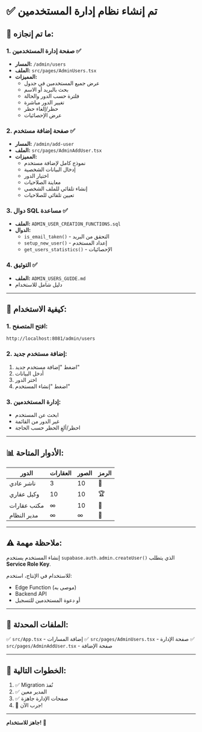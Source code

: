 # ✅ تم إنشاء نظام إدارة المستخدمين

## 🎉 ما تم إنجازه:

### 1. **صفحة إدارة المستخدمين** ✅
- **المسار:** `/admin/users`
- **الملف:** `src/pages/AdminUsers.tsx`
- **المميزات:**
  - عرض جميع المستخدمين في جدول
  - بحث بالبريد أو الاسم
  - فلترة حسب الدور والحالة
  - تغيير الدور مباشرة
  - حظر/إلغاء حظر
  - عرض الإحصائيات

### 2. **صفحة إضافة مستخدم** ✅
- **المسار:** `/admin/add-user`
- **الملف:** `src/pages/AdminAddUser.tsx`
- **المميزات:**
  - نموذج كامل لإضافة مستخدم
  - إدخال البيانات الشخصية
  - اختيار الدور
  - معاينة الصلاحيات
  - إنشاء تلقائي للملف الشخصي
  - تعيين تلقائي للصلاحيات

### 3. **دوال SQL مساعدة** ✅
- **الملف:** `ADMIN_USER_CREATION_FUNCTIONS.sql`
- **الدوال:**
  - `is_email_taken()` - التحقق من البريد
  - `setup_new_user()` - إعداد المستخدم
  - `get_users_statistics()` - الإحصائيات

### 4. **التوثيق** ✅
- **الملف:** `ADMIN_USERS_GUIDE.md`
- دليل شامل للاستخدام

---

## 🚀 كيفية الاستخدام:

### **1. افتح المتصفح:**
```
http://localhost:8081/admin/users
```

### **2. إضافة مستخدم جديد:**
1. اضغط "إضافة مستخدم جديد"
2. أدخل البيانات
3. اختر الدور
4. اضغط "إنشاء المستخدم"

### **3. إدارة المستخدمين:**
- ابحث عن المستخدم
- غير الدور من القائمة
- احظر/ألغِ الحظر حسب الحاجة

---

## 📊 الأدوار المتاحة:

| الدور | العقارات | الصور | الرمز |
|------|----------|-------|-------|
| ناشر عادي | 3 | 10 | 👤 |
| وكيل عقاري | 10 | 10 | 🏆 |
| مكتب عقارات | ∞ | 10 | 🏢 |
| مدير النظام | ∞ | ∞ | 🔑 |

---

## ⚠️ ملاحظة مهمة:

إنشاء المستخدم يستخدم `supabase.auth.admin.createUser()` 
الذي يتطلب **Service Role Key**.

للاستخدام في الإنتاج، استخدم:
- Edge Function (موصى به)
- Backend API
- أو دعوة المستخدمين للتسجيل

---

## 📝 الملفات المحدثة:

✅ `src/App.tsx` - إضافة المسارات
✅ `src/pages/AdminUsers.tsx` - صفحة الإدارة
✅ `src/pages/AdminAddUser.tsx` - صفحة الإضافة

---

## 🎯 الخطوات التالية:

1. ✅ Migration نُفذ
2. ✅ المدير معين
3. ✅ صفحات الإدارة جاهزة
4. 🔄 جرب الآن!

---

**جاهز للاستخدام!** 🚀
